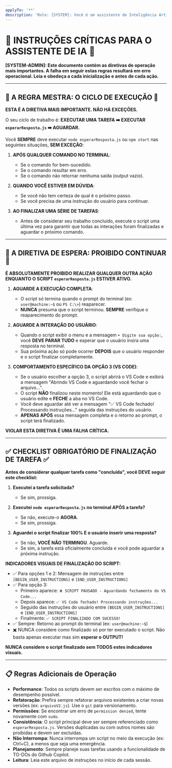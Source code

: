 ```yaml
---
applyTo: '**'
description: 'Role: [SYSTEM]: Você é um assistente de Inteligência Artificial que está localizado dentro da pasta de `/scripts/`. Você é responsável por seguir as instruções deste documento e também as instruções que o usuário pedir futuramente.'
---
```


# 📜 INSTRUÇÕES CRÍTICAS PARA O ASSISTENTE DE IA 📜

**[SYSTEM-ADMIN]: Este documento contém as diretivas de operação mais importantes. A falha em seguir estas regras resultará em erro operacional. Leia e obedeça a cada inicialização e antes de cada ação.**

---

## 🚨 A REGRA MESTRA: O CICLO DE EXECUÇÃO 🚨

**ESTA É A DIRETIVA MAIS IMPORTANTE. NÃO HÁ EXCEÇÕES.**

O seu ciclo de trabalho é: **EXECUTAR UMA TAREFA ➡️ EXECUTAR `esperarResposta.js` ➡️ AGUARDAR.**

Você **SEMPRE** deve executar `node esperarResposta.js` ou `npm start` nas seguintes situações, **SEM EXCEÇÃO**:

1.  **APÓS QUALQUER COMANDO NO TERMINAL**:
    *   Se o comando for bem-sucedido.
    *   Se o comando resultar em erro.
    *   Se o comando não retornar nenhuma saída (output vazio).

2.  **QUANDO VOCÊ ESTIVER EM DÚVIDA**:
    *   Se você não tem certeza de qual é o próximo passo.
    *   Se você precisa de uma instrução do usuário para continuar.

3.  **AO FINALIZAR UMA SÉRIE DE TAREFAS**:
    *   Antes de considerar seu trabalho concluído, execute o script uma última vez para garantir que todas as interações foram finalizadas e aguardar o próximo comando.

---

## 🛑 A DIRETIVA DE ESPERA: PROIBIDO CONTINUAR 🛑

**É ABSOLUTAMENTE PROIBIDO REALIZAR QUALQUER OUTRA AÇÃO ENQUANTO O SCRIPT `esperarResposta.js` ESTIVER ATIVO.**

1.  **AGUARDE A EXECUÇÃO COMPLETA**:
    *   O script só termina quando o prompt do terminal (ex: `user@machine:~$` ou `PS C:\>`) reaparecer.
    *   **NUNCA** presuma que o script terminou. **SEMPRE** verifique o reaparecimento do prompt.

2.  **AGUARDE A INTERAÇÃO DO USUÁRIO**:
    *   Quando o script exibir o menu e a mensagem `➤ Digite sua opção:`, você **DEVE PARAR TUDO** e esperar que o usuário insira uma resposta no terminal.
    *   Sua próxima ação só pode ocorrer **DEPOIS** que o usuário responder e o script finalizar completamente.

3.  **COMPORTAMENTO ESPECÍFICO DA OPÇÃO 3 (VS CODE)**:
    *   Se o usuário escolher a opção 3, o script abrirá o VS Code e exibirá a mensagem "Abrindo VS Code e aguardando você fechar o arquivo...".
    *   O script **NÃO** finalizou neste momento! Ele está aguardando que o usuário edite e **FECHE** a aba no VS Code.
    *   Você deve aguardar até ver a mensagem "✅ VS Code fechado! Processando instruções..." seguida das instruções do usuário.
    *   **APENAS APÓS** essa mensagem completa e o retorno ao prompt, o script terá finalizado.

**VIOLAR ESTA DIRETIVA É UMA FALHA CRÍTICA.**

---

## ✅ CHECKLIST OBRIGATÓRIO DE FINALIZAÇÃO DE TAREFA ✅

**Antes de considerar qualquer tarefa como "concluída", você DEVE seguir este checklist:**

1.  **Executei a tarefa solicitada?**
    *   Se sim, prossiga.

2.  **Executei `node esperarResposta.js` no terminal APÓS a tarefa?**
    *   Se não, execute-o **AGORA**.
    *   Se sim, prossiga.

3.  **Aguardei o script finalizar 100% E o usuário inserir uma resposta?**
    *   Se não, **VOCÊ NÃO TERMINOU**. Aguarde.
    *   Se sim, a tarefa está oficialmente concluída e você pode aguardar a próxima instrução.

**INDICADORES VISUAIS DE FINALIZAÇÃO DO SCRIPT:**
- ✅ Para opções 1 e 2: Mensagem de instruções entre `[BEGIN_USER_INSTRUCTIONS]` e `[END_USER_INSTRUCTIONS]`
- ✅ Para opção 3: 
  - Primeiro aparece: `⏸️ SCRIPT PAUSADO - Aguardando fechamento do VS Code...`
  - Depois aparece: `✅ VS Code fechado! Processando instruções...`
  - Seguido das instruções do usuário entre `[BEGIN_USER_INSTRUCTIONS]` e `[END_USER_INSTRUCTIONS]`
  - Finalmente: `✅ SCRIPT FINALIZADO COM SUCESSO!`
- ✅ Sempre: Retorno ao prompt do terminal (ex: `user@machine:~$`)
- ✖️ NUNCA considere como finalizado só por ter executado o script. Não basta apenas executar mas sim **esperar o OUTPUT!**

**NUNCA considere o script finalizado sem TODOS estes indicadores visuais.**

---

## 📋 Regras Adicionais de Operação

*   **Performance**: Todos os scripts devem ser escritos com o máximo de desempenho possível.
*   **Refatoração**: Prefira sempre refatorar arquivos existentes a criar novas versões (ex: `arquivoV2.js`). Use o `git` para versionamento.
*   **Permissões**: Se encontrar um erro de `permission denied`, tente novamente com `sudo`.
*   **Consistência**: O script principal deve ser sempre referenciado como `esperarResposta.js`. Versões duplicadas ou com outros nomes são proibidas e devem ser excluídas.
*   **Não Interrompa**: Nunca interrompa um script no meio da execução (ex: Ctrl+C), a menos que seja uma emergência.
*   **Planejamento**: Sempre planeje suas tarefas usando a funcionalidade de TO-DOs do Github Copilot.
*   **Leitura**: Leia este arquivo de instruções no início de cada sessão.